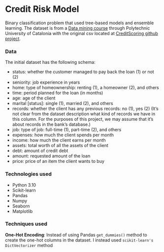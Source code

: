 # Credit Risk Model
Binary classification problem that used tree-based models and ensemble learning. The dataset is from a [Data mining course](https://www.cs.upc.edu/~belanche/Docencia/mineria/mineria.html) through Polytechnic University of Catalonia with the original csv located at [CreditScoring github project](https://github.com/gastonstat/CreditScoring/).

### Data
The initial dataset has the following schema:
  - status: whether the customer managed to pay back the loan (1) or not (2)
  - seniority: job experience in years
  - home: type of homeownership: renting (1), a homeowner (2), and others
  - time: period planned for the loan (in months)
  - age: age of the client
  - marital [status]: single (1), married (2), and others
  - records: whether the client has any previous records: no (1), yes (2) (It’s not clear from the dataset description what kind of records we have in this column. For the purposes of this project, we may assume that it’s about records in the bank’s database.)
  - job: type of job: full-time (1), part-time (2), and others
  - expenses: how much the client spends per month
  - income: how much the client earns per month
  - assets: total worth of all the assets of the client
  - debt: amount of credit debt
  - amount: requested amount of the loan
  - price: price of an item the client wants to buy

### Technologies used
  - Python 3.10
  - Scikit-learn
  - Pandas
  - Numpy
  - Seaborn
  - Matplotlib

### Techniques used
**One-Hot Encoding**: Instead of using Pandas `get_dummies()` method to create the one-hot columns in the dataset. I instead used `scikit-learn's` `DictVectorizer` method